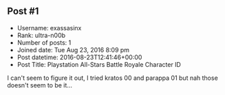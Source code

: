 ## Post #1
- Username: exassasinx
- Rank: ultra-n00b
- Number of posts: 1
- Joined date: Tue Aug 23, 2016 8:09 pm
- Post datetime: 2016-08-23T12:41:46+00:00
- Post Title: Playstation All-Stars Battle Royale Character ID

I can't seem to figure it out, I tried kratos 00 and parappa 01 but nah those doesn't seem to be it...
